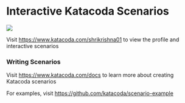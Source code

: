 # Interactive Katacoda Scenarios

[![](http://shields.katacoda.com/katacoda/shrikrishna01/count.svg)](https://www.katacoda.com/shrikrishna01 "Get your profile on Katacoda.com")

Visit https://www.katacoda.com/shrikrishna01 to view the profile and interactive scenarios

### Writing Scenarios
Visit https://www.katacoda.com/docs to learn more about creating Katacoda scenarios

For examples, visit https://github.com/katacoda/scenario-example
